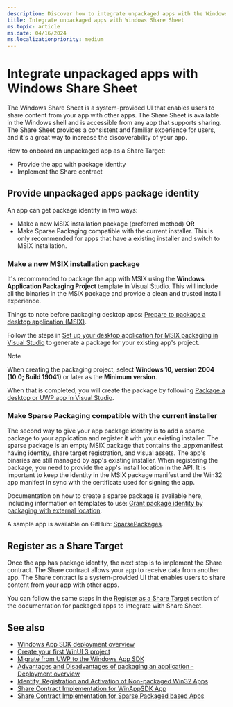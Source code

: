 ```yaml
---
description: Discover how to integrate unpackaged apps with the Windows Share Sheet.
title: Integrate unpackaged apps with Windows Share Sheet
ms.topic: article
ms.date: 04/16/2024
ms.localizationpriority: medium
---
```


# Integrate unpackaged apps with Windows Share Sheet

The Windows Share Sheet is a system-provided UI that enables users to share content from your app with other apps. The Share Sheet is available in the Windows shell and is accessible from any app that supports sharing. The Share Sheet provides a consistent and familiar experience for users, and it's a great way to increase the discoverability of your app.

How to onboard an unpackaged app as a Share Target:

- Provide the app with package identity
- Implement the Share contract

## Provide unpackaged apps package identity

An app can get package identity in two ways:  

- Make a new MSIX installation package (preferred method) **OR**
- Make Sparse Packaging compatible with the current installer. This is only recommended for apps that have a existing installer and switch to MSIX installation.

### Make a new MSIX installation package

It's recommended to package the app with MSIX using the **Windows Application Packaging Project** template in Visual Studio. This will include all the binaries in the MSIX package and provide a clean and trusted install experience.

Things to note before packaging desktop apps: [Prepare to package a desktop application (MSIX)](/windows/msix/desktop/desktop-to-uwp-prepare).

Follow the steps in [Set up your desktop application for MSIX packaging in Visual Studio](/windows/msix/desktop/desktop-to-uwp-packaging-dot-net) to generate a package for your existing app's project.

> [!NOTE]
> When creating the packaging project, select **Windows 10, version 2004 (10.0; Build 19041)** or later as the **Minimum version**.

When that is completed, you will create the package by following [Package a desktop or UWP app in Visual Studio](/windows/msix/package/packaging-uwp-apps).

### Make Sparse Packaging compatible with the current installer

The second way to give your app package identity is to add a sparse package to your application and register it with your existing installer. The sparse package is an empty MSIX package that contains the .appxmanifest having identity, share target registration, and visual assets. The app's binaries are still managed by app's existing installer. When registering the package, you need to provide the app's install location in the API. It is important to keep the identity in the MSIX package manifest and the Win32 app manifest in sync with the certificate used for signing the app.

Documentation on how to create a sparse package is available here, including information on templates to use: [Grant package identity by packaging with external location](/windows/apps/desktop/modernize/grant-identity-to-nonpackaged-apps).

A sample app is available on GitHub: [SparsePackages](https://github.com/microsoft/AppModelSamples/tree/master/Samples/SparsePackages).

## Register as a Share Target

Once the app has package identity, the next step is to implement the Share contract. The Share contract allows your app to receive data from another app. The Share contract is a system-provided UI that enables users to share content from your app with other apps.

You can follow the same steps in the [Register as a Share Target](integrate-sharesheet-packaged.md#register-as-a-share-target) section of the documentation for packaged apps to integrate with Share Sheet.

## See also

- [Windows App SDK deployment overview](/windows/apps/package-and-deploy/deploy-overview)
- [Create your first WinUI 3 project](/windows/apps/winui/winui3/create-your-first-winui3-app)
- [Migrate from UWP to the Windows App SDK](/windows/apps/windows-app-sdk/migrate-to-windows-app-sdk/migrate-to-windows-app-sdk-ovw)
- [Advantages and Disadvantages of packaging an application - Deployment overview](/windows/apps/package-and-deploy/#advantages-and-disadvantages-of-packaging-your-app)
- [Identity, Registration and Activation of Non-packaged Win32 Apps](https://blogs.windows.com/windowsdeveloper/2019/10/29/identity-registration-and-activation-of-non-packaged-win32-apps/)
- [Share Contract Implementation for WinAppSDK App](https://github.com/kmahone/WindowsAppSDK-Samples/tree/user/kmahone/shareapp/Samples/AppLifecycle/ShareTarget/WinUI-CS-ShareTargetSampleApp)
- [Share Contract Implementation for Sparse Packaged based Apps](https://github.com/microsoft/AppModelSamples/blob/master/Samples/SparsePackages/PhotoStoreDemo/StartUp.cs)
